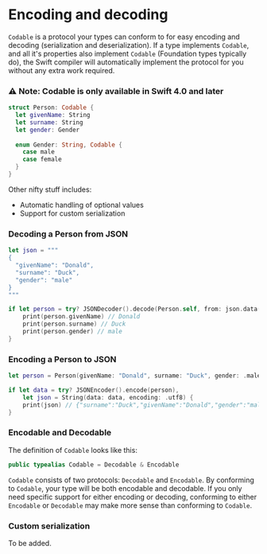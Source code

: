 # Encoding and decoding

`Codable` is a protocol your types can conform to for easy encoding and decoding (serialization and deserialization). If a type implements `Codable`, and all it's properties also implement `Codable` (Foundation types typically do), the Swift compiler will automatically implement the protocol for you without any extra work required.

### :warning: Note: Codable is only available in Swift 4.0 and later

```swift
struct Person: Codable {
  let givenName: String
  let surname: String
  let gender: Gender
    
  enum Gender: String, Codable {
    case male
    case female
  }
}
```

Other nifty stuff includes:

* Automatic handling of optional values
* Support for custom serialization

### Decoding a Person from JSON

```swift
let json = """
{
  "givenName": "Donald",
  "surname": "Duck",
  "gender": "male"
}
"""

if let person = try? JSONDecoder().decode(Person.self, from: json.data(using: .utf8)!) {
    print(person.givenName) // Donald
    print(person.surname) // Duck
    print(person.gender) // male
}
```

### Encoding a Person to JSON

```swift
let person = Person(givenName: "Donald", surname: "Duck", gender: .male)

if let data = try? JSONEncoder().encode(person),
    let json = String(data: data, encoding: .utf8) {
    print(json) // {"surname":"Duck","givenName":"Donald","gender":"male"}
}
```

### Encodable and Decodable

The definition of `Codable` looks like this:

```swift
public typealias Codable = Decodable & Encodable
```

`Codable` consists of two protocols: `Decodable` and `Encodable`. By conforming to `Codable`, your type will be both encodable and decodable. If you only need specific support for either encoding or decoding, conforming to either `Encodable` or `Decodable` may make more sense than conforming to `Codable`.


### Custom serialization

To be added.
